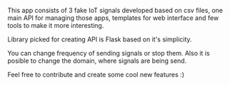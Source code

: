 This app consists of 3 fake IoT signals developed based on csv files, one main API for managing those apps, templates for web interface and few tools to 
make it more interesting.

Library picked for creating API is Flask based on it's simplicity.

You can change frequency of sending signals or stop them. Also it is posible to change the domain, where signals are being send.

Feel free to contribute and create some cool new features :)

